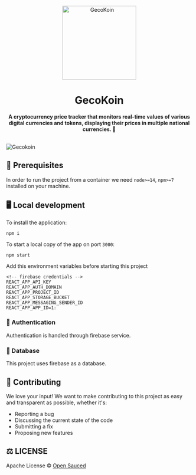 
<div align="center">
  <br>
  <img alt="GecoKoin" src="https://user-images.githubusercontent.com/66407251/179384600-a4b71525-dc28-4b35-aac5-07eab1041987.jpeg" width="200px">
  <h1> GecoKoin </h1>
  <strong>A cryptocurrency price tracker that monitors real-time values of various digital currencies and tokens, displaying their prices in multiple national currencies. 🚀</strong>
</div>
<br>

![Gecokoin](https://user-images.githubusercontent.com/66407251/179385841-a6e2ce4a-fa4f-4719-a727-d89b09691ed2.png)


## 📖 Prerequisites

In order to run the project from a container we need `node>=14`, `npm>=7` installed on your machine.



## 🖥️ Local development

To install the application:

```shell
npm i
```

To start a local copy of the app on port `3000`:

```shell
npm start
```
Add this environment variables before starting this project
```shell
<!-- firebase credentials -->
REACT_APP_API_KEY
REACT_APP_AUTH_DOMAIN
REACT_APP_PROJECT_ID
REACT_APP_STORAGE_BUCKET
REACT_APP_MESSAGING_SENDER_ID
REACT_APP_APP_ID=1:
```

### 🔑 Authentication

Authentication is handled through firebase service.

### 💾 Database

This project uses firebase as a database.

## 🤝 Contributing
We love your input! We want to make contributing to this project as easy and transparent as possible, whether it's:

- Reporting a bug
- Discussing the current state of the code
- Submitting a fix
- Proposing new features

## ⚖️ LICENSE

Apache License © [Open Sauced](LICENSE)
